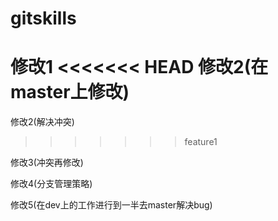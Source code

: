 # gitskills
修改1
<<<<<<< HEAD
修改2(在master上修改)
=======
修改2(解决冲突)
>>>>>>> feature1

修改3(冲突再修改)

修改4(分支管理策略)

修改5(在dev上的工作进行到一半去master解决bug)
